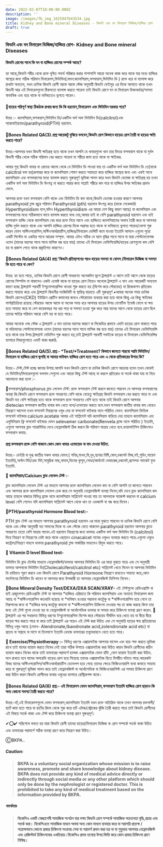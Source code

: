 ```yaml
---
date: 2022-02-07T18:00:00.000Z
description: ''
image: /images/fb_img_1625947643534.jpg
title: Kidney and Bone mineral Diseases - কিডনি এবং বন মিনারেল ডিজিজ/হাড্ডির রোগ
draft: true
---
```


### কিডনি এবং বন মিনারেল ডিজিজ/হাড্ডির রোগ- Kidney and Bone mineral Diseases

#### কিডনি রোগের সাথে কি বন বা হাড্ডির রোগের সম্পর্ক আছে?

হ্যা আছে,কিডনি শরীর থেকে রক্তে দূষিত পদার্থ পরিষ্কার করার পাশাপাশি আরো অনেক কাজ করে থাকে যার মধ্যে হাড্ডির স্বাস্থ্যের জন্য সঠিক পরিমান মিনারেলস,ভিটামিন(যেমন:ক্যালসিয়াম,ফসফরাস,ভিটামিন ডি ) রক্তে ধরে বা ব্যালান্স করে রাখাটা অন্যতম, যখন ক্রনিক কিডনি রোগী আস্তে আস্তে স্টেজ অনুযায়ী কিডনি ফেইলুর এর দিকে আগাতে থাকে তখন কিডনী আর এই মিনারেলগুলো ঠিকমতো ব্যালান্স করতে পারেনা তাই কিডনি রোগে বন বা মিনারেল ডিজঅর্ডার/সমস্যা স্বাভাবিক এবং হয়ে থাকে বা ভবিষ্যতেও ভুগতে পারেন।

#### 🚩হাড়ের পরিপূর্ণ স্বাস্থ্য  ঠিকঠাক রাখার জন্য কি কি হরমোন,মিনারেলস এবং ভিটামিন দরকার পরে?

উত্তর :- ক্যালসিয়াম,ফসফরাস,ভিটামিন ডি/একটিভ ফর্ম অফ ভিটামিন ডি(calcitrol)এবং প্যারাথাইরয়েড/parathyroid(PTH) হরমোন.

#### 🚩Bones Related QA(3).প্রশ্ন:আরেকটু বুঝিয়ে বলবেন,কিডনি রোগ কিভাবে হাড়ের রোগ তৈরী বা হাড়ের ক্ষতি করতে পারে?

উত্তর:-আপনার যখন কিডনী ক্ষতিগ্রস্থ হতে থাকে তখন আপনি যে খাবারগুলো খান তার ভিতর ফসফরাস থাকে যা দুর্বল কিডনী শরীর থেকে সঠিক পরিমান বের করতে পারেনা যা শরীরে জমা হতে থাকে যা ক্ষতিকর.

আবার সুস্থ কিডনি খাবার বা রোদের আলো থেকে যে ভিটামিন ডি পাওয়া যায় তা একটিভ ফর্ম অফ ভিটামিন ডি তে(যাকে calcitrol বলা হয়)রূপান্তর করে যা ক্যালসিয়াম শোষণ করতে সয়াহতা করে হাড্ডির স্বাস্থ্যের জন্য এবং একই সাথে ক্যালসিয়াম এবং ফসফরাসের মধ্যে ব্যালান্স করতে গুরুত্বপূর্ণ ভূমিকা পালন করে যখন কিডনি ডেমেজ বা ক্ষতিগ্রস্থ হয় তখন একটিভ ফর্ম অফ ভিটামিন ডি উৎপন্ন না করতে পারার জন্য সাপ্লাই শরীরে কম পরে যা হাড্ডির উপর ক্ষতিকর প্রভাব ফেলে.

আপনার রক্তে যখন ফসফরাস বেশি থাকে এবং ভিটামিন ডি কম থাকে,কিডনি ডেমেজ হওয়ার কারণে আপনার parathyroid গ্লান্ড প্রচুর পরিমান Parathyroid (pth) হরমোন উৎপন্ন করে (যাকে সেকেন্ডারি Hyperthyroidism বলে,যদিও Hyperthyroidism এর আরো বেশ কিছু কারণ আছে) যা ক্যালসিয়াম এবং ফসফরাসের মধ্যে সঠিকভাবে ভাবে ব্যালান্স করতে বাধা দেয়,আবার হাই বা বেশি parathyroid  হরমোন এবং হাই ফসফরাস হাড্ডি থেকে ক্যালসিয়াম বের করে রক্তে নিয়ে আসে এবং হাড্ডিতে ক্যালসিয়ামের অভাব তৈরী করে যা আপনার হাড্ডি দুর্বল করতে থাকে এবং আপনি হাড্ডির রোগের দিকে অগ্রসর হতে থাকে বা ভবিষ্যতে ভুগতে পারেন/ভোগা শুরু করেন যেমন অস্টিওপরোসিস,অস্টিওআর্থরায়টিস,হাড্ডির/মিনারেল ডেন্সিটি কমে যাওয়া ইত্যাদি আসলে এগুলো পুরো একটি সিস্টেম যা একটার সাথে আরেক সম্পৃক্ত. আবার এটাও সঠিক যে বয়স বৃদ্ধির সাথে সাথে বা যারা পোস্টমেনোপজ ওমেন (যাদের বয়সের সাথে সাথে মাসিক বন্ধ হয়ে যায়) তাদের এই মিনারেল ডেফিসিয়েন্সি/হাড়ের রোগগুলো কম বেশি হয় বা প্রকাশ পেতে থাকে প্রকৃতিগত কারণেও।

#### 🚩Bones Related QA(4) প্রশ্ন:'কিডনি প্রতিস্থাপনের পরও হাড়ের সমস্যা বা বোনস /মিনারেল ডিজিজ বা সমস্যা কি হতে পারে বা কেন?

উত্তর: হ্যা হতে পাড়ে, ক্রনিক কিডনি রোগে রোগী সাধারণত অনেকদিন ভুগে ট্রান্সপ্লান্ট এ আসে তাই আগে থেকে হাড়ের রোগের সিম্পটম না থাকলেও একটা এফেক্ট থাকে বা হাড়ের রোগ নিয়েও অনেকে ট্রান্সপ্লান্ট এ যান এবং আরেকটি অন্যতম কারণ হচ্ছে ট্রান্সপ্লান্ট পরবর্তী ইম্মুনোসাপ্রেসিভ খাওয়া শুরু করতে হয় (বিশেষ করে স্টেরয়েড) যা রিজেকশন প্রতিরোধ করতে সাহায্য করে এবং ট্রান্সপ্লান্ট কিডনীর লংজিভিটি বা স্থায়িত্ব বাড়াতে এটি গুরুত্বপূর্ণ ▪️আবার অনেক সময় ক্রনিক কিডনি রোগেও(CKD) ইউরিনে প্রোটিন কমানোর জন্যও স্টেরোয়েড ব্যবহার করা হয়ে থাকে কিন্তু এর কিছু ক্ষতিকর পার্শপ্রতিক্রিয়া রয়েছে স্টেরয়েড আস্তে আস্তে বা অনেক সময় ধরে আপনার হাড়ের উপর নেগেটিভ ইফেক্ট ফেলে বা ক্ষয় হতে সাহায্য করে যা বেশ কয়েকবছর পর ধরা পরে বা সমস্যা হওয়া শুরু করে আর যাদের আগে থেকে হাড়ের রোগ ছিল তাদের ক্ষতির পরিমান আরো বেশি হয় বা হতে পারে।

আবার অনেকে ওল্ড স্টেজ এ ট্রান্সপ্লান্ট এ যান তাদের বয়সের কারণে বা সিকেডির প্রভাবে এমনি হাড়ের রোগ থাকতে পারে বা মহিলাদের পোস্টমেনোপজে ওমেন (যাদের বয়সের সাথে সাথে মাসিক বন্ধ হয়ে যায়) তাদের এই মিনারেল ডেফিসিয়েন্সি হয়ে থাকে তার উপর ট্রান্সপ্লান্ট মেডিসিন শুরু করতে হয়,তাই ট্রান্সপ্লান্ট পরবর্তী সবাইকে হাড়ের বা মিনারেল ডেফিসিয়েন্সির ব্যাপারে বিষয়গুলোতে এলার্ট থাকা জরুরি.

#### 🚩Bones Related QA(5).প্রশ্ন:- \*Test/\*Treatment? কিভাবে জানতে পারবো আমি ভিটামিন/মিনারেল বা হাড্ডির রোগে ভুগছি বা আমার ভবিষ্যৎ হাড্ডির রোগ হতে পারে এবং এ থেকে প্রতিকারের উপায় কি?

উত্তর:- টেস্ট,টেস্ট হচ্ছে জানার উপায়.আপনি যখন কিডনি রোগে বা ক্রনিক কিডনি রোগে আক্রান্ত হবেন তখন থেকেই যে ভিটামিন/মিনারেলগুলো বললাম সেগুলো এবং আরো কিছু টেস্ট আছে যা করলে প্রতিরোধ বা সতর্ক থাকা যায় যা নিচে আলোচনা করা হলো :-

🔷️ফসফরাস/phosphorus ব্লাড লেভেল টেস্ট: রক্তে ফসফরাস টেস্ট করলে জানতে পারবেন যে আপনার ফসফরাসের অবস্থা কি.কিডনি রোগে ফসফরাস রক্তে সাধারণত বেশি থাকে যেহেতু ক্ষতিগ্রস্থ কিডনি ফসফরাস বের করতে পারে না এবং কিডনি যত বেশি ক্ষতিগ্রস্থ হতে থাকে ফসফরাস রক্তে সাধারণত বেশি হতে থাকে তাই কিডনি রোগে আপনার dietecian ফসফরাস জাতীয় খাবার কম খেতে বলে/এভোয়েড করতে বলে.যখন ফসফরাস জাতীয় খাবার কম খেয়েও নিয়ন্ত্রণে আসেনা তখন ফসফেট নিয়ন্ত্রনের ওষুধ দেয় যা ফসফেট বাইন্ডার নামে পরিচিত যেমন: ক্যালসিয়াম ভিত্তিক ফসফেট বাইন্ডার calcium acetate আবার এই সাপ্লিমেন্ট যদি ক্যালসিয়াম বাড়িয়ে দেয় তাহলে ক্যালসিয়াম এবং এলুমিনিয়াম ফ্রি ফসফেট বাইন্ডার যেমন selevamer carbonate(Renvela ব্র্যান্ড নামে পরিচিত ) ইত্যাদি,  এগুলো আপনার ব্লাড প্যারামিটার দেখে নেফ্রোলজিস্ট ঠিক করবে কি পরিমাণ মাত্রায় খেতে হবে.ডায়ালাইসিস চিকিৎসাও ফসফরাস কমায়.

#### প্রশ্ন:ফসফরাস রক্তে বেশি থাকলে কোন কোন খাবার এভোয়েড বা বাদ দেওয়া উচিত.

উত্তর:- ডেইরি বা দুগ্ধ জাতীয় সকল খাবার যেমন:( পনির,মাখন,ঘি,দুধ,ছানার মিষ্টি,ঘোল,চকলেট মিল্ক,দই,পুডিং,পায়েস ইত্যাদি),অর্গান মিট/রেড মিট,সামুদ্রিক মাছ,বাদাম,ডিমের কুসুম,সোডা/কার্বনেট বেভারেজ,চকলেট,প্রসেসড প্যাকেট ফুড ইত্যাদি.

**🔷️ ক্যালসিয়াম/Calcium ব্লাড লেভেল টেস্ট :**-

ব্লাড ক্যালসিয়াম লেভেল টেস্ট এর মাধ্যমে আপনার রক্তে ক্যালসিয়াম লেভেল কম না বেশি আপনি তা জানতে পারবেন এবং আপনার রক্তে ক্যালসিয়াম লেভেল চেক করে সে অনুযায়ি নেফ্রোলজিস্ট ব্যবস্থা নিবেন,যদি দেখে ব্লাড ক্যালসিয়াম কম আছে তাহলে বাজারে বিভিন্ন ব্র্যান্ড নামে ক্যালসিয়াম সাপ্লিমেন্ট পাওয়া যায় তা আপনাকে সাজেস্ট করবেন বা calcium level বেশি পেলেও যদি ক্যালসিয়াম সাপ্লিমেন্ট আগে থেকে খান তা এডজাস্ট বা বন্ধ করে দিবেন।

**🔷️PTH/parathyroid Hormone Blood test:-**

PTH ব্লাড টেস্ট এর মাধ্যমে আপনার parathyroid  হরমোন এর মাত্রা বুঝতে পারবেন যা ক্রনিক কিডনি রোগে বেশি থাকে এবং স্টেজ আনুযায়ী যত সামনের দিকে বা এন্ড স্টেজে যেতে থাকবেন parathyroid হরমোন আপনার ব্লাডে সাধারণত ততো বেশি মাত্রায় পাবেন.এই হরমোন নিয়ন্ত্রণের জন্য ডাক্তার একটিভ ফর্ম অফ ভিটামিন ডি (calcitrol) দিয়ে নিয়ন্ত্রণ বা নিয়ন্ত্রণের চেষ্টা করে থাকে এছাড়াও cinacalcet নামের ওষুধও ব্যবহার করতে পারে.এগুলো ওষুধে কন্ট্রোল/নিয়ন্ত্রণ নাহলে ডাক্তার parathyroid  গ্লান্ড সার্জারির মাধ্যমেও রিমুভ করতে পারে।

**🔷️ Vitamin D level Blood test-**

ভিটামিন ডি ব্লাড টেস্টের মাধ্যমে নেফ্রোলজিস্ট/ডাক্তার আপনার ভিটামিন ডি এর মাত্রা বুঝতে পারে এবং সে অনুযায়ী ডাক্তার আপনাকে ভিটামিন ডি(Cholecalciferol/calcitrol etc) সাপ্লিমেন্ট খেতে দিবেন যা আপনার  ভিটামিন ডি চাহিদাও পূরণ করবে এবং কিডনি রোগে Parathyroid Hormone নিয়ন্ত্রণে রাখতেও সাহায্য করে,কোন ফর্মেশনের ভিটামিন ডি খাবেন বা আপনার জন্য উপকারী তা আপনার নেফ্রোলজিস্ট ডিসিশন নিবেন।

**🔷️Bone Mineral Density Test/DEXA/DXA SCAN/XRAY-** এই টেস্টগুলো রেডিওগ্রাফি বা হাই রেজুলেশন রেডিওগ্রাফি টেস্ট যা আপনার \*হাড্ডির এরিয়াতে কি পরিমান ক্যালসিয়াম এবং অন্যান্য মিনারেলস জমা আছে বা \*অস্টিওপরোসিস কতখানি হয়েছে বা \*ভবিষ্যৎ হওয়ার সম্ভাবনা কতটুকু বা \*অস্টিওপরোসিস হয়ে গেলে তা নিরুপনের জন্য বা \*হাড্ডির ঘনত্ব কতটুকু কমলো বা \*অস্টিওপরোসিস চিকিৎসা দেওয়ার পর তা কাজ করছে কিনা তার জন্য এই টেস্ট গুলো দেওয়া হয় বা নেফ্রোলজিস্ট বা অর্থোপেডিক ডাক্তার বা সমন্বয় করে চিকিৎসা ব্যবস্থা গ্রহণ করেন. 🌻 ট্রান্সপ্লান্ট এর পর সধারনত বিভিন্ন ধরণের ইম্মুনোসাপ্রেসিভ বিশেষ করে স্টেরয়েড দীর্ঘদিন ধরে খেতে হয় যা ধীরে ধীরে হাড়ের ক্ষয় করতে পারে বা করে তাই ট্রান্সপ্লান্ট এর পরেও এই টেস্ট করা উচিত এবং সে অনুযায়ি হাড়ের ক্ষয় প্রতিরোধের বিভিন্ন ওষুধ আছে (যেমন- Alendronate,Ibandronate acid,zolendronate acid etc) যা প্রত্যহ বা সপ্তাহে বা মাসে বা তিনমাসে ইত্যাদি ডোজে ডাক্তারের তত্ত্বাবধায়নে খেতে হতে পারে।

**🔷️ Exercise/Physiotherapy :-** বিভিন্ন ধরণের এক্সারসাইজ আপনার মাসেল এবং হাড় শক্ত করতে ভূমিকা রাখে তাই যাদের ব্যায়াম করতে নিষেধ নেই তারা সঠিক উপায়ে এক্সারসাইজ করা উচিত কারন কিডনি রোগীদের কঠিন ব্যায়াম করাও নিষেধ থাকে তাই ডাক্তারের পরামর্শে হালকা এক্সারসাইজ যেমন হাঁটা ,যোগ ব্যায়াম ইত্যাদি করা উচিত. মনে রাখতে হবে যাদের অলরেডি হাড়ের রোগ হয়ে গিয়েছে তাদের এক্সারসাইজ হিতে বিপরীত ঘটাতে পারে.আরেকটা বিষয় যাদের অস্টিওপরোসিস/অস্টিওআর্থারায়টিস ডেভেলপ হয়ে গেছে তাদের ক্ষেত্রে ফিজিওথেরাপি ব্যথা কমাতে সাহায্য করে বা গুরুত্বপূর্ণ ভূমিকা পালন করে তাই নেফ্রোলজিস্ট বা অর্থোপেডিক বা ফিজিওথেরাপিস্ট এর সমন্বয় চিকিৎসা গ্রহণ করা উচিন কারণ কিডনি রোগীদের ব্যথার ওষুধের ব্যাপারে রেস্ট্রিকশন্স থাকে।

#### 🚩Bones Related QA(6) প্রশ্ন:- এই মিনারেলস যেমন ক্যালসিয়াম,ফসফরাস ইত্যাদি হাড্ডির রোগ ছাড়াও কি অন্য কোনো সমস্যা তৈরী করতে পারে?

উত্তর:-হাঁ,এই মিনারেলসগুলো যেমন ফসফরাস,ক্যালসিয়াম ইত্যাদি যখন রক্তে অতিরিক্ত থাকে তখন আপনার রক্তনালী/হার্টে জমা হতে পারে যা হার্টের রিদম থেকে শুরু করে হার্ট এটাক/স্ট্রোকের ঝুঁকি তৈরী করতে পারে তাই কিডনি রোগীদের এই বিষয়ে সতর্ক থাকা এবং টেস্ট করে চিকিৎসা ব্যবস্থা গ্রহণ গুরুত্বপূর্ণ।

✔⭕✔ পরিশেষে বলতে হয় যারা কিডনি রোগী তাদের হাড়ের/মিনারেল ডিজিজ বা রোগ সম্পর্কে সতর্ক থাকা উচিত এবং ডাক্তারের পরামর্শে সঠিক ব্যবস্থা গ্রহণ করে নিয়ন্ত্রণ করা উচিত।

ⒸBKPA..

##### **Caution:**

> **BKPA is a voluntary social organization whose mission is to raise awareness, promote and share knowledge about kidney disease. BKPA does not provide any kind of medical advice directly or indirectly through social media or any other platform which should only be done by the nephrologist or registered doctor. This is prohibited to take any kind of medical treatment based on the information provided by BKPA.**

##### **সতর্কতাঃ**

> **বিকেপিএ একটি স্বেচ্ছাসেবী সামাজিক সংগঠন যার লক্ষ্য কিডনি রোগ সম্পর্কে সামাজিক সচেতনতা বৃদ্ধি,প্রচার এবং সতর্ক করা। বিকেপিএতে সামাজিক মাধ্যম অথবা অন্য কোন মাধ্যম ব্যবহার করে বা সরাসরি প্রত্যক্ষ / পরোক্ষভাবে কোনো প্রকার চিকিৎসা সংক্রান্ত সেবা বা পরামর্শ প্রদান করা হয় না যা শুধুমাত্র আপনার নেফ্রোলজিস্ট এবং রেজিস্টার্ড চিকিৎসকের এখতিয়ার।বিকেপিএ প্রদত্ত তথ্যের উপর ভিত্তি করে কোন প্রকার চিকিৎসা গ্রহণ নিষিদ্ধ।**

